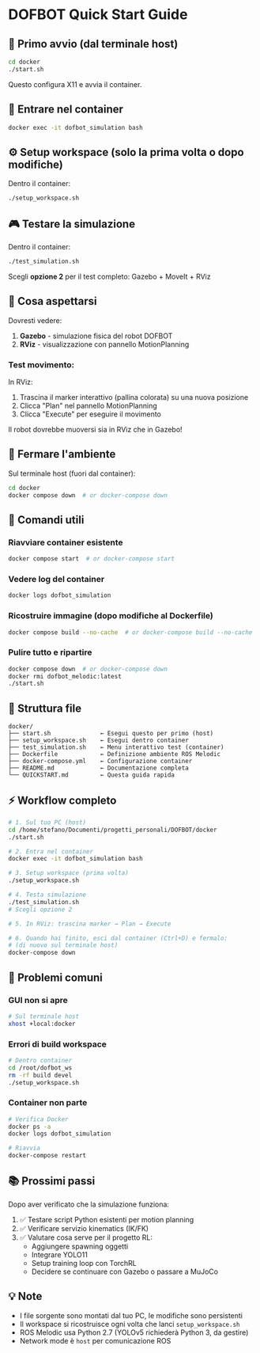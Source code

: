 # DOFBOT Quick Start Guide

## 🚀 Primo avvio (dal terminale host)

```bash
cd docker
./start.sh
```

Questo configura X11 e avvia il container.

## 🐳 Entrare nel container

```bash
docker exec -it dofbot_simulation bash
```

## ⚙️ Setup workspace (solo la prima volta o dopo modifiche)

Dentro il container:

```bash
./setup_workspace.sh
```

## 🎮 Testare la simulazione

Dentro il container:

```bash
./test_simulation.sh
```

Scegli **opzione 2** per il test completo: Gazebo + MoveIt + RViz

## 📝 Cosa aspettarsi

Dovresti vedere:

1. **Gazebo** - simulazione fisica del robot DOFBOT
2. **RViz** - visualizzazione con pannello MotionPlanning

### Test movimento:

In RViz:
1. Trascina il marker interattivo (pallina colorata) su una nuova posizione
2. Clicca "Plan" nel pannello MotionPlanning
3. Clicca "Execute" per eseguire il movimento

Il robot dovrebbe muoversi sia in RViz che in Gazebo!

## 🛑 Fermare l'ambiente

Sul terminale host (fuori dal container):

```bash
cd docker
docker compose down  # or docker-compose down
```

## 🔧 Comandi utili

### Riavviare container esistente
```bash
docker compose start  # or docker-compose start
```

### Vedere log del container
```bash
docker logs dofbot_simulation
```

### Ricostruire immagine (dopo modifiche al Dockerfile)
```bash
docker compose build --no-cache  # or docker-compose build --no-cache
```

### Pulire tutto e ripartire
```bash
docker compose down  # or docker-compose down
docker rmi dofbot_melodic:latest
./start.sh
```

## 📂 Struttura file

```
docker/
├── start.sh              ← Esegui questo per primo (host)
├── setup_workspace.sh    ← Esegui dentro container
├── test_simulation.sh    ← Menu interattivo test (container)
├── Dockerfile            ← Definizione ambiente ROS Melodic
├── docker-compose.yml    ← Configurazione container
├── README.md             ← Documentazione completa
└── QUICKSTART.md         ← Questa guida rapida
```

## ⚡ Workflow completo

```bash
# 1. Sul tuo PC (host)
cd /home/stefano/Documenti/progetti_personali/DOFBOT/docker
./start.sh

# 2. Entra nel container
docker exec -it dofbot_simulation bash

# 3. Setup workspace (prima volta)
./setup_workspace.sh

# 4. Testa simulazione
./test_simulation.sh
# Scegli opzione 2

# 5. In RViz: trascina marker → Plan → Execute

# 6. Quando hai finito, esci dal container (Ctrl+D) e fermalo:
# (di nuovo sul terminale host)
docker-compose down
```

## 🐛 Problemi comuni

### GUI non si apre
```bash
# Sul terminale host
xhost +local:docker
```

### Errori di build workspace
```bash
# Dentro container
cd /root/dofbot_ws
rm -rf build devel
./setup_workspace.sh
```

### Container non parte
```bash
# Verifica Docker
docker ps -a
docker logs dofbot_simulation

# Riavvia
docker-compose restart
```

## 📚 Prossimi passi

Dopo aver verificato che la simulazione funziona:

1. ✅ Testare script Python esistenti per motion planning
2. ✅ Verificare servizio kinematics (IK/FK)
3. ✅ Valutare cosa serve per il progetto RL:
   - Aggiungere spawning oggetti
   - Integrare YOLO11
   - Setup training loop con TorchRL
   - Decidere se continuare con Gazebo o passare a MuJoCo

## 💡 Note

- I file sorgente sono montati dal tuo PC, le modifiche sono persistenti
- Il workspace si ricostruisce ogni volta che lanci `setup_workspace.sh`
- ROS Melodic usa Python 2.7 (YOLOv5 richiederà Python 3, da gestire)
- Network mode è `host` per comunicazione ROS
